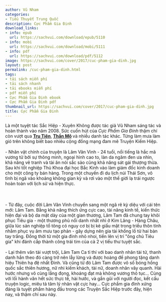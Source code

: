 ```yaml
---
author: Vũ Nham
categories:
- Tiểu Thuyết Trung Quốc
description: Cực Phẩm Gia Đinh
download_links:
- info: epub
  url: https://sachvui.com/download/epub/5110
- info: mobi
  url: https://sachvui.com/download/mobi/5111
- info: pdf
  url: https://sachvui.com/download/pdf/5112
image: https://sachvui.com/cover/2017/cuc-pham-gia-dinh.jpg
layout: post
permalink: /cuc-pham-gia-dinh.html
tags:
- tải sách miễn phí
- tải sách nhanh
- tải ebooks miễn phí
- pdf miễn phí
- Cực Phẩm Gia Đinh ebook
- Cực Phẩm Gia Đinh pdf
thumbnail_url: https://sachvui.com/cover/2017/cuc-pham-gia-dinh.jpg
title: Cực Phẩm Gia Đinh
---
```


 <div class="item-desc text-justify"> <p>Là một tuyệt tác Sắc Hiệp - Xuyên Không được tác giả Vũ Nham sáng tác và hoàn thành vào năm 2008. Sức cuốn hút của <em>Cực Phẩm Gia Đinh</em> thậm chí còn vượt qua <strong><a target="_blank" href="https://sachvui.com/ebook/tru-tien.187.html">Tru Tiên</a></strong>, <strong><a target="_blank" href="https://sachvui.com/ebook/than-mo-tru-ma-phan-1-ngo-bien-quan.2414.html">Thần Mộ</a> </strong>và nhiều danh tác khác. Từng làm mưa làm gió trên không biết bao nhiêu cộng đồng mạng đam mê Truyện Kiếm Hiệp. <br><br>- Nhân vật chính của truyện là Lâm Vãn Vinh - 24 tuổi, nổi tiếng là hắc mã vương tử bởi sự thông minh, ngoại hình cao to, làn da ngăm đen ưa nhìn, khả năng vẽ tranh và tài ăn nói sắc sảo cũng khả năng sát gái thượng thừa. Sau khi tốt nghiệp Thủ Khoa đại học Bắc Kinh vào làm giám đốc kinh doanh cho một công ty bán hàng. Trong một chuyến đi du lịch núi Thái Sơn, vô tình bị ngã vào khoảng không gian kỳ và rơi vào một thế giới lạ trái ngược hoàn toàn với lịch sử và hiện thực. <br><br><br><br>- Từ đây, cuộc đời Lâm Vãn Vinh chuyển sang một ngã rẽ kỳ diệu với cái tên mới: Lâm Tam. Bằng khả năng thích ứng cực cao, tài năng kinh tế, kiến thức hiện đại và bộ da mặt dày của một gian thương, Lâm Tam đã chung tay khôi phục Tiêu gia - một thương phủ nổi danh nhất nhì ở Kim Lăng - Hàng Châu, giữa lúc sản nghiệp tổ tông có nguy cơ bị bị kẻ giấu mặt trong triều thôn tính nhằm phục vụ âm mưu tạo phản - gây dựng nên gia tài khổng lồ từ hai bàn tay trắng. Đồng thời từ một gia đinh nhỏ nhoi, tiến lên vị trí "ông chủ Tiêu gia" khi đánh cắp thành công trái tim của cả 2 vị tiểu thư tuyệt sắc. <br><br>- Lại thêm văn tài vượt trội, Lâm Tam Ca tỉ thí với bao danh nhân tài tử, thanh danh hắn theo đó càng trở nên lẫy lừng và được hoàng đế phong tặng danh hiệu Thiên hạ đệ nhất Đinh. Và cũng từ đó Lâm Tam được vô số bóng hồng quốc sắc thiên hương, nữ nhi kiếm khách, tài nữ, doanh nhân vây quanh. Hài hước nhưng vô cùng lắng đọng, khoáng đạt mà không vương thô tục… Cùng với lối hành văn hết sức thực tế, hài hước, và gần gũi với người đọc, kết cấu truyện logic, miêu tả tâm lý nhân vật cực hay... Cực phẩm gia đinh xứng đáng là tuyệt phẩm hàng đầu trong các Truyện Sắc Hiệp trước đây, hiện nay, và thậm chí sau này. </p> </div>